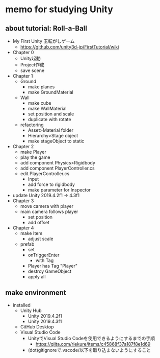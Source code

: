 # memo for studying Unity

## about tutorial: Roll-a-Ball

- My First Unity 玉転がしゲーム
  - https://github.com/unity3d-jp/FirstTutorial/wiki
- Chapter 0
  - Unity起動
  - Project作成
  - save scene
- Chapter 1
  - Ground
    - make planes
    - make GroundMaterial
  - Wall
    - make cube
    - make WallMaterial
    - set position and scale
    - duplicate with rotate
  - refactoring
    - Asset>Material folder
    - Hierarchy>Stage object
    - make stageObject to static
- Chapter 2
  - make Player
  - play the game
  - add component Physics>Rigidbody
  - add component PlayerController.cs
  - edit PlayerController.cs
    - Input
    - add force to rigidbody
    - make parameter for Inspector
- update Unity 2019.4.2f1 -> 4.3f1
- Chapter 3
  - move camera with player
  - main camera follows player
    - set position
    - add offset
- Chapter 4
  - make Item
    - adjust scale
  - prefab
    - set
    - onTriggerEnter
      - with Tag
    - Player has Tag "Player"
    - destroy GameObject
    - apply all

## make environment

- installed
  - Unity Hub
    - Unity 2019.4.2f1
    - Unity 2019.4.3f1
  - GitHub Desktop
  - Visual Studio Code
    - UnityでVisual Studio Codeを使用できるようにするまでの手順
      - https://qiita.com/riekure/items/c45868f37a187f8e1d69
    - (dot)gitignoreで.vscode/以下を取り込まないようにすること

